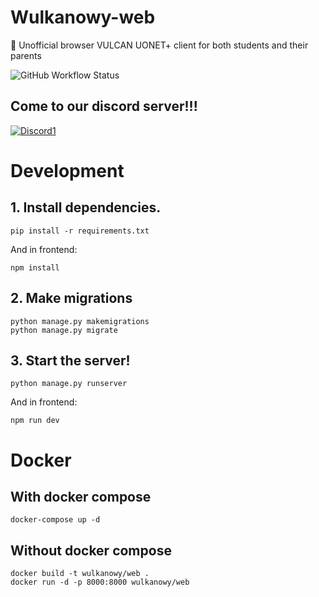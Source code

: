 # Wulkanowy-web
🌋 Unofficial browser VULCAN UONET+ client for both students and their parents

![GitHub Workflow Status](https://github.com/wulkanowy/wulkanowy-web/workflows/Python%20application/badge.svg)

## Come to our discord server!!!
[![Discord1](https://i.imgur.com/3ljTQWy.png)](https://discord.gg/5qsEujZMdp)

# Development
## 1. Install dependencies.
```shell
pip install -r requirements.txt
```
And in frontend:
```shell
npm install
```
## 2. Make migrations
```shell
python manage.py makemigrations
python manage.py migrate
```
## 3. Start the server!
```shell
python manage.py runserver
```
And in frontend:
```shell
npm run dev
```

# Docker
## With docker compose
```shell
docker-compose up -d
```
## Without docker compose
```shell
docker build -t wulkanowy/web .
docker run -d -p 8000:8000 wulkanowy/web

